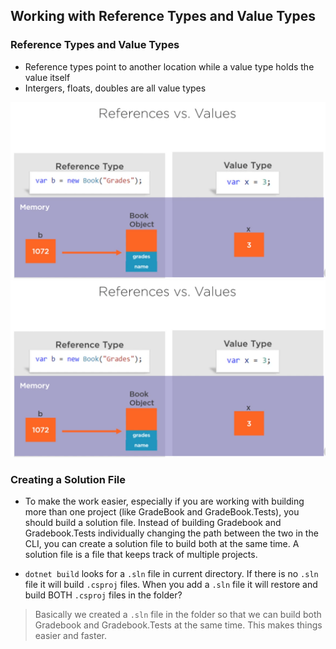 ## Working with Reference Types and Value Types

### Reference Types and Value Types
* Reference types point to another location while a value type holds the value itself
* Intergers, floats, doubles are all value types

![](src\Gradebook\notes\images\Module6ReferenceVsValueTypes.png)
![](https://github.com/anelguel/Gradebook/blob/main/src/Gradebook/notes/images/Module6ReferenceVsValueTypes.png?raw=true)

### Creating a Solution File
* To make the work easier, especially if you are working with building more than one project (like GradeBook and GradeBook.Tests), you should build a solution file. Instead of building Gradebook and Gradebook.Tests individually changing the path between the two in the CLI, you can create a solution file to build both at the same time. A solution file is a file that keeps track of multiple projects.

* `dotnet build` looks for a `.sln` file in current directory. If there is no `.sln` file it will build `.csproj` files. When you add a `.sln` file it will restore and build BOTH `.csproj` files in the folder?

> Basically we created a `.sln` file in the folder so that we can build both Gradebook and Gradebook.Tests at the same time. This makes things easier and faster.